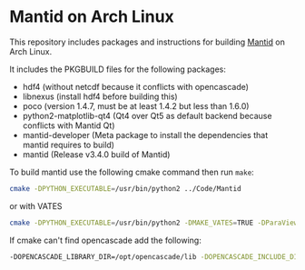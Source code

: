 # Mantid on Arch Linux

This repository includes packages and instructions for building [Mantid](https://github.com/mantidproject/mantid) on Arch Linux.

It includes the PKGBUILD files for the following packages:
* hdf4 (without netcdf because it conflicts with opencascade)
* libnexus (install hdf4 before building this)
* poco (version 1.4.7, must be at least 1.4.2 but less than 1.6.0)
* python2-matplotlib-qt4 (Qt4 over Qt5 as default backend because conflicts with Mantid Qt)
* mantid-developer (Meta package to install the dependencies that mantid requires to build)
* mantid (Release v3.4.0 build of Mantid)

To build mantid use the following cmake command then run `make`:
```sh
cmake -DPYTHON_EXECUTABLE=/usr/bin/python2 ../Code/Mantid
```
or with VATES
```sh
cmake -DPYTHON_EXECUTABLE=/usr/bin/python2 -DMAKE_VATES=TRUE -DParaView_DIR=~/ParaView/build ../Code/Mantid
```

If cmake can't find opencascade add the following:
```sh
-DOPENCASCADE_LIBRARY_DIR=/opt/opencascade/lib -DOPENCASCADE_INCLUDE_DIR=/opt/opencascade/inc
```
